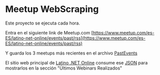 # Meetup WebScraping

Este proyecto se ejecuta cada hora.

Entra en el siguiente link de Meetup.com [https://www.meetup.com/es-ES/latino-net-online/events/past/rss](https://www.meetup.com/es-ES/latino-net-online/events/past/rss)

Y guarda los 3 meetups más recientes en el archivo [PastEvents](https://github.com/latinonetonline/eventsdb/blob/main/events/PastEvents)

El sitio web principal de [Latino .NET Online](https://latinonet.online) consume ese [JSON](https://raw.githubusercontent.com/latinonetonline/eventsdb/main/events/PastEvents) para mostrarlos en la sección "Últimos Webinars Realizados"


